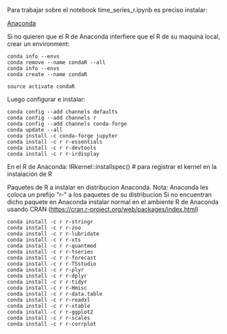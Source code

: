 Para trabajar sobre el notebook time_series_r.ipynb es preciso instalar:

[Anaconda](https://www.anaconda.com/download/) 

Si no quieren que el R de Anaconda interfiere que el R de su maquina local, crear un environment:

```conda
conda info --envs
conda remove --name condaR --all
conda info --envs
conda create --name condaR
```
```conda
source activate condaR
```
Luego configurar e instalar:

```conda
conda config --add channels defaults
conda config --add channels r
conda config --add channels conda-forge
conda update --all
conda install -c conda-forge jupyter
conda install -c r r-essentials
conda install -c r r-devtools
conda install -c r r-irdisplay
```

En el R de Anaconda:
IRkernel::installspec()  # para registrar el kernel en la instalación de R

Paquetes de R a instalar en distribucion Anaconda. Nota: Anaconda les coloca un prefijo "r-" a los paquetes de su distribucion
Si no encuentran dicho paquete en Anaconda instalar normal en el ambiente R de Anaconda usando CRAN (https://cran.r-project.org/web/packages/index.html)

```conda
conda install -c r r-stringr
conda install -c r r-zoo
conda install -c r r-lubridate
conda install -c r r-xts
conda install -c r r-quantmod
conda install -c r r-tseries
conda install -c r r-forecast
conda install -c r r-TSstudio
conda install -c r r-plyr 
conda install -c r r-dplyr
conda install -c r r-tidyr
conda install -c r r-Hmisc
conda install -c r r-data.table
conda install -c r r-readxl
conda install -c r r-xtable
conda install -c r r-ggplot2
conda install -c r r-scales
conda install -c r r-corrplot
```